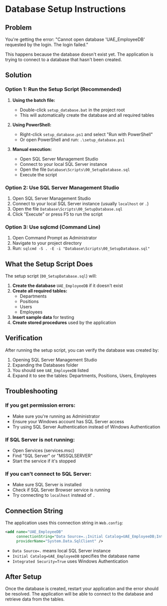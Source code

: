 # Database Setup Instructions

## Problem
You're getting the error: "Cannot open database 'UAE_EmployeeDB' requested by the login. The login failed."

This happens because the database doesn't exist yet. The application is trying to connect to a database that hasn't been created.

## Solution

### Option 1: Run the Setup Script (Recommended)

1. **Using the batch file:**
   - Double-click `setup_database.bat` in the project root
   - This will automatically create the database and all required tables

2. **Using PowerShell:**
   - Right-click `setup_database.ps1` and select "Run with PowerShell"
   - Or open PowerShell and run: `.\setup_database.ps1`

3. **Manual execution:**
   - Open SQL Server Management Studio
   - Connect to your local SQL Server instance
   - Open the file `Database\Scripts\00_SetupDatabase.sql`
   - Execute the script

### Option 2: Use SQL Server Management Studio

1. Open SQL Server Management Studio
2. Connect to your local SQL Server instance (usually `localhost` or `.`)
3. Open the file `Database\Scripts\00_SetupDatabase.sql`
4. Click "Execute" or press F5 to run the script

### Option 3: Use sqlcmd (Command Line)

1. Open Command Prompt as Administrator
2. Navigate to your project directory
3. Run: `sqlcmd -S . -E -i "Database\Scripts\00_SetupDatabase.sql"`

## What the Setup Script Does

The setup script (`00_SetupDatabase.sql`) will:

1. **Create the database** `UAE_EmployeeDB` if it doesn't exist
2. **Create all required tables:**
   - Departments
   - Positions
   - Users
   - Employees
3. **Insert sample data** for testing
4. **Create stored procedures** used by the application

## Verification

After running the setup script, you can verify the database was created by:

1. Opening SQL Server Management Studio
2. Expanding the Databases folder
3. You should see `UAE_EmployeeDB` listed
4. Expand it to see the tables: Departments, Positions, Users, Employees

## Troubleshooting

### If you get permission errors:
- Make sure you're running as Administrator
- Ensure your Windows account has SQL Server access
- Try using SQL Server Authentication instead of Windows Authentication

### If SQL Server is not running:
- Open Services (services.msc)
- Find "SQL Server" or "MSSQLSERVER"
- Start the service if it's stopped

### If you can't connect to SQL Server:
- Make sure SQL Server is installed
- Check if SQL Server Browser service is running
- Try connecting to `localhost` instead of `.`

## Connection String

The application uses this connection string in `Web.config`:
```xml
<add name="UAE_EmployeeDB" 
     connectionString="Data Source=.;Initial Catalog=UAE_EmployeeDB;Integrated Security=True;" 
     providerName="System.Data.SqlClient" />
```

- `Data Source=.` means local SQL Server instance
- `Initial Catalog=UAE_EmployeeDB` specifies the database name
- `Integrated Security=True` uses Windows Authentication

## After Setup

Once the database is created, restart your application and the error should be resolved. The application will be able to connect to the database and retrieve data from the tables. 